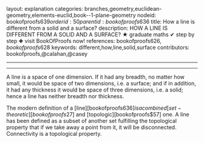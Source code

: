 layout: explanation
categories: branches,geometry,euclidean-geometry,elements-euclid,book--1-plane-geometry
nodeid: bookofproofs$639
orderid: 50
parentid: bookofproofs$636
title: How a line is different from a solid and a surface?
description: HOW A LINE IS DIFFERENT FROM A SOLID AND A SURFACE? &#9733; graduate maths &#10004; step by step &#10010; visit BookOfProofs now!
references: bookofproofs$626,bookofproofs$628
keywords: different,how,line,solid,surface
contributors: bookofproofs,@calahan,@casey

---


---

A line is a space of one dimension. If it had any breadth, no matter how small, it would be space of two dimensions, i.e. a surface; and if in addition, it had any thickness it would be space of three dimensions, i.e. a solid; hence a line has neither breadth nor thickness.

The modern definition of a [line][bookofproofs$636] is a combined [set-theoretic][bookofproofs$27] and [topologic][bookofproofs$57] one. A line has been defined as a subset of another set fulfilling the topological property that if we take away a point from it, it will be disconnected. Connectivity is a topological property.
